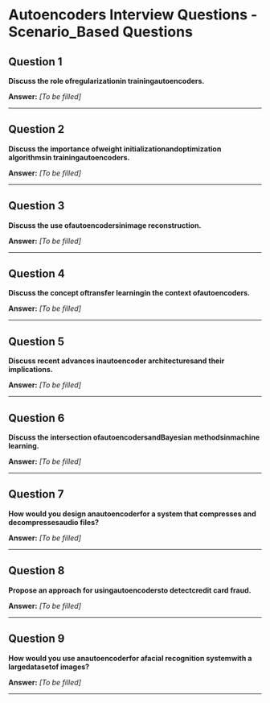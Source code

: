 # Autoencoders Interview Questions - Scenario_Based Questions

## Question 1

**Discuss the role ofregularizationin trainingautoencoders.**

**Answer:** _[To be filled]_

---

## Question 2

**Discuss the importance ofweight initializationandoptimization algorithmsin trainingautoencoders.**

**Answer:** _[To be filled]_

---

## Question 3

**Discuss the use ofautoencodersinimage reconstruction.**

**Answer:** _[To be filled]_

---

## Question 4

**Discuss the concept oftransfer learningin the context ofautoencoders.**

**Answer:** _[To be filled]_

---

## Question 5

**Discuss recent advances inautoencoder architecturesand their implications.**

**Answer:** _[To be filled]_

---

## Question 6

**Discuss the intersection ofautoencodersandBayesian methodsinmachine learning.**

**Answer:** _[To be filled]_

---

## Question 7

**How would you design anautoencoderfor a system that compresses and decompressesaudio files?**

**Answer:** _[To be filled]_

---

## Question 8

**Propose an approach for usingautoencodersto detectcredit card fraud.**

**Answer:** _[To be filled]_

---

## Question 9

**How would you use anautoencoderfor afacial recognition systemwith a largedatasetof images?**

**Answer:** _[To be filled]_

---

